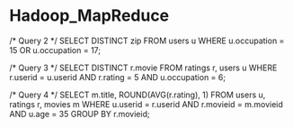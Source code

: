 # Hadoop_MapReduce
/* Query 2 */ 
SELECT DISTINCT zip
FROM users u
WHERE
    u.occupation = 15
    OR u.occupation = 17;
    
/* Query 3 */
SELECT DISTINCT r.movie
FROM ratings r, users u
WHERE
  r.userid = u.userid
  AND r.rating = 5
  AND u.occupation = 6;

/* Query 4 */
SELECT m.title, ROUND(AVG(r.rating), 1) 
FROM users u, ratings r, movies m
WHERE u.userid = r.userid
  AND r.movieid = m.movieid
  AND u.age = 35
GROUP BY r.movieid;
